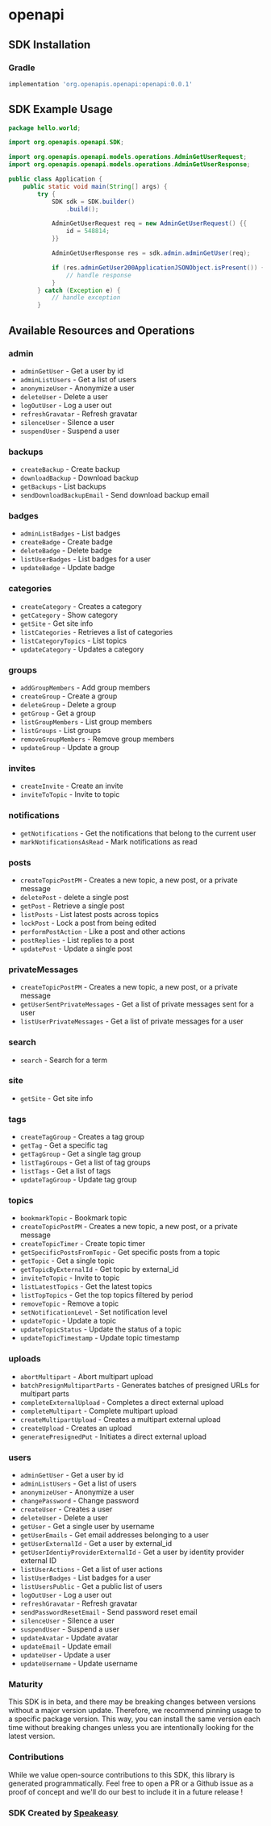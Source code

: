 # openapi

<!-- Start SDK Installation -->
## SDK Installation

### Gradle

```groovy
implementation 'org.openapis.openapi:openapi:0.0.1'
```
<!-- End SDK Installation -->

## SDK Example Usage
<!-- Start SDK Example Usage -->
```java
package hello.world;

import org.openapis.openapi.SDK;

import org.openapis.openapi.models.operations.AdminGetUserRequest;
import org.openapis.openapi.models.operations.AdminGetUserResponse;

public class Application {
    public static void main(String[] args) {
        try {
            SDK sdk = SDK.builder()
                .build();

            AdminGetUserRequest req = new AdminGetUserRequest() {{
                id = 548814;
            }}            

            AdminGetUserResponse res = sdk.admin.adminGetUser(req);

            if (res.adminGetUser200ApplicationJSONObject.isPresent()) {
                // handle response
            }
        } catch (Exception e) {
            // handle exception
        }
```
<!-- End SDK Example Usage -->

<!-- Start SDK Available Operations -->
## Available Resources and Operations


### admin

* `adminGetUser` - Get a user by id
* `adminListUsers` - Get a list of users
* `anonymizeUser` - Anonymize a user
* `deleteUser` - Delete a user
* `logOutUser` - Log a user out
* `refreshGravatar` - Refresh gravatar
* `silenceUser` - Silence a user
* `suspendUser` - Suspend a user

### backups

* `createBackup` - Create backup
* `downloadBackup` - Download backup
* `getBackups` - List backups
* `sendDownloadBackupEmail` - Send download backup email

### badges

* `adminListBadges` - List badges
* `createBadge` - Create badge
* `deleteBadge` - Delete badge
* `listUserBadges` - List badges for a user
* `updateBadge` - Update badge

### categories

* `createCategory` - Creates a category
* `getCategory` - Show category
* `getSite` - Get site info
* `listCategories` - Retrieves a list of categories
* `listCategoryTopics` - List topics
* `updateCategory` - Updates a category

### groups

* `addGroupMembers` - Add group members
* `createGroup` - Create a group
* `deleteGroup` - Delete a group
* `getGroup` - Get a group
* `listGroupMembers` - List group members
* `listGroups` - List groups
* `removeGroupMembers` - Remove group members
* `updateGroup` - Update a group

### invites

* `createInvite` - Create an invite
* `inviteToTopic` - Invite to topic

### notifications

* `getNotifications` - Get the notifications that belong to the current user
* `markNotificationsAsRead` - Mark notifications as read

### posts

* `createTopicPostPM` - Creates a new topic, a new post, or a private message
* `deletePost` - delete a single post
* `getPost` - Retrieve a single post
* `listPosts` - List latest posts across topics
* `lockPost` - Lock a post from being edited
* `performPostAction` - Like a post and other actions
* `postReplies` - List replies to a post
* `updatePost` - Update a single post

### privateMessages

* `createTopicPostPM` - Creates a new topic, a new post, or a private message
* `getUserSentPrivateMessages` - Get a list of private messages sent for a user
* `listUserPrivateMessages` - Get a list of private messages for a user

### search

* `search` - Search for a term

### site

* `getSite` - Get site info

### tags

* `createTagGroup` - Creates a tag group
* `getTag` - Get a specific tag
* `getTagGroup` - Get a single tag group
* `listTagGroups` - Get a list of tag groups
* `listTags` - Get a list of tags
* `updateTagGroup` - Update tag group

### topics

* `bookmarkTopic` - Bookmark topic
* `createTopicPostPM` - Creates a new topic, a new post, or a private message
* `createTopicTimer` - Create topic timer
* `getSpecificPostsFromTopic` - Get specific posts from a topic
* `getTopic` - Get a single topic
* `getTopicByExternalId` - Get topic by external_id
* `inviteToTopic` - Invite to topic
* `listLatestTopics` - Get the latest topics
* `listTopTopics` - Get the top topics filtered by period
* `removeTopic` - Remove a topic
* `setNotificationLevel` - Set notification level
* `updateTopic` - Update a topic
* `updateTopicStatus` - Update the status of a topic
* `updateTopicTimestamp` - Update topic timestamp

### uploads

* `abortMultipart` - Abort multipart upload
* `batchPresignMultipartParts` - Generates batches of presigned URLs for multipart parts
* `completeExternalUpload` - Completes a direct external upload
* `completeMultipart` - Complete multipart upload
* `createMultipartUpload` - Creates a multipart external upload
* `createUpload` - Creates an upload
* `generatePresignedPut` - Initiates a direct external upload

### users

* `adminGetUser` - Get a user by id
* `adminListUsers` - Get a list of users
* `anonymizeUser` - Anonymize a user
* `changePassword` - Change password
* `createUser` - Creates a user
* `deleteUser` - Delete a user
* `getUser` - Get a single user by username
* `getUserEmails` - Get email addresses belonging to a user
* `getUserExternalId` - Get a user by external_id
* `getUserIdentiyProviderExternalId` - Get a user by identity provider external ID
* `listUserActions` - Get a list of user actions
* `listUserBadges` - List badges for a user
* `listUsersPublic` - Get a public list of users
* `logOutUser` - Log a user out
* `refreshGravatar` - Refresh gravatar
* `sendPasswordResetEmail` - Send password reset email
* `silenceUser` - Silence a user
* `suspendUser` - Suspend a user
* `updateAvatar` - Update avatar
* `updateEmail` - Update email
* `updateUser` - Update a user
* `updateUsername` - Update username
<!-- End SDK Available Operations -->

### Maturity

This SDK is in beta, and there may be breaking changes between versions without a major version update. Therefore, we recommend pinning usage 
to a specific package version. This way, you can install the same version each time without breaking changes unless you are intentionally 
looking for the latest version.

### Contributions

While we value open-source contributions to this SDK, this library is generated programmatically. 
Feel free to open a PR or a Github issue as a proof of concept and we'll do our best to include it in a future release !

### SDK Created by [Speakeasy](https://docs.speakeasyapi.dev/docs/using-speakeasy/client-sdks)
